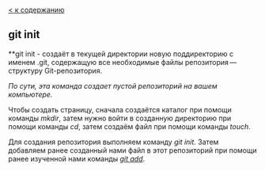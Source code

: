 [< к содержанию](./readme.md)

## git init

**git init - создаёт в текущей директории новую поддиректорию с именем .git, содержащую все необходимые файлы репозитория — структуру Git-репозитория.

*По сути, эта команда создает пустой репозиторий на вашем компьютере.*

Чтобы создать страницу, сначала создаётся каталог при помощи команды *mkdir*, затем нужно войти в созданную директорию при помощи команды *cd*, затем создаём файл при помощи команды *touch*.

Для создания репозитория выполняем команду *git init*. Затем добавляем ранее созданный нами файл в этот репозиторий при помощи ранее изученной нами команды [*git add*](./add.md). 

